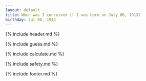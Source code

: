 ```yaml
---
layout: default
title: When was I conceived if I was born on July 06, 1913?
birthday: Jul 06, 1913
---
```


{% include header.md %}

{% include guess.md %}

{% include calculate.md %}

{% include safety.md %}

{% include footer.md %}



